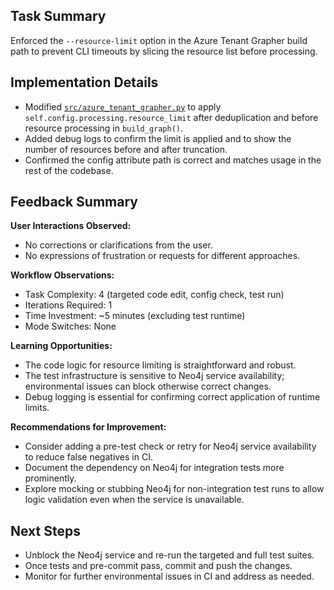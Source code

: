 ## Task Summary
Enforced the `--resource-limit` option in the Azure Tenant Grapher build path to prevent CLI timeouts by slicing the resource list before processing.

## Implementation Details
- Modified [`src/azure_tenant_grapher.py`](src/azure_tenant_grapher.py) to apply `self.config.processing.resource_limit` after deduplication and before resource processing in `build_graph()`.
- Added debug logs to confirm the limit is applied and to show the number of resources before and after truncation.
- Confirmed the config attribute path is correct and matches usage in the rest of the codebase.

## Feedback Summary
**User Interactions Observed:**
- No corrections or clarifications from the user.
- No expressions of frustration or requests for different approaches.

**Workflow Observations:**
- Task Complexity: 4 (targeted code edit, config check, test run)
- Iterations Required: 1
- Time Investment: ~5 minutes (excluding test runtime)
- Mode Switches: None

**Learning Opportunities:**
- The code logic for resource limiting is straightforward and robust.
- The test infrastructure is sensitive to Neo4j service availability; environmental issues can block otherwise correct changes.
- Debug logging is essential for confirming correct application of runtime limits.

**Recommendations for Improvement:**
- Consider adding a pre-test check or retry for Neo4j service availability to reduce false negatives in CI.
- Document the dependency on Neo4j for integration tests more prominently.
- Explore mocking or stubbing Neo4j for non-integration test runs to allow logic validation even when the service is unavailable.

## Next Steps
- Unblock the Neo4j service and re-run the targeted and full test suites.
- Once tests and pre-commit pass, commit and push the changes.
- Monitor for further environmental issues in CI and address as needed.
